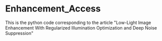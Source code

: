 # Enhancement_Access
This is the python code corresponding to the article "Low-Light Image Enhancement With Regularized Illumination Optimization and Deep Noise Suppression"
